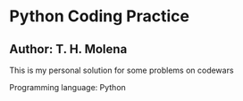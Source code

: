 # Python Coding Practice 
## Author: T. H. Molena

This is my personal solution for some problems on codewars 

Programming language: Python
